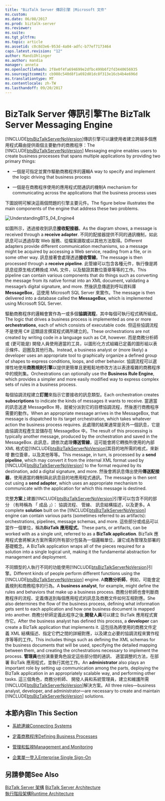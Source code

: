 ```yaml
---
title: "BizTalk Server 傳訊引擎 |Microsoft 文件"
ms.custom: 
ms.date: 06/08/2017
ms.prod: biztalk-server
ms.reviewer: 
ms.suite: 
ms.tgt_pltfrm: 
ms.topic: article
ms.assetid: c0c8d3e6-953d-4a04-adfc-b77ef7173464
caps.latest.revision: "12"
author: MandiOhlinger
ms.author: mandia
manager: anneta
ms.openlocfilehash: 2f8e0f4fa694699e2dfbc499b6f2fd3440656935
ms.sourcegitcommit: cb908c540d8f1a692d01dc8f313e16cb4b4e696d
ms.translationtype: MT
ms.contentlocale: zh-TW
ms.lasthandoff: 09/20/2017
---
```

# <a name="the-biztalk-server-messaging-engine"></a><span data-ttu-id="e6f22-102">BizTalk Server 傳訊引擎</span><span class="sxs-lookup"><span data-stu-id="e6f22-102">The BizTalk Server Messaging Engine</span></span>
<span data-ttu-id="e6f22-103">[!INCLUDE[btsBizTalkServerNoVersion](../includes/btsbiztalkservernoversion-md.md)]傳訊引擎可以讓使用者建立跨越多個應用程式藉由提供兩個主要動作的商務程序：</span><span class="sxs-lookup"><span data-stu-id="e6f22-103">The [!INCLUDE[btsBizTalkServerNoVersion](../includes/btsbiztalkservernoversion-md.md)] Messaging engine enables users to create business processes that spans multiple applications by providing two primary things:</span></span>  
  
-   <span data-ttu-id="e6f22-104">一個是可指定並實作驅動商務程序的邏輯</span><span class="sxs-lookup"><span data-stu-id="e6f22-104">A way to specify and implement the logic driving that business process</span></span>  
  
-   <span data-ttu-id="e6f22-105">一個是在商務程序使用的應用程式間通訊的機制</span><span class="sxs-lookup"><span data-stu-id="e6f22-105">A mechanism for communicating across the applications that the business process uses</span></span>  
  
 <span data-ttu-id="e6f22-106">下圖說明可解決這兩個問題的引擎主要元件。</span><span class="sxs-lookup"><span data-stu-id="e6f22-106">The figure below illustrates the main components of the engine that address these two problems.</span></span>  
  
 ![](../core/media/understandingbts-04-engine4.gif "UnderstandingBTS_04_Engine4")  
  
 <span data-ttu-id="e6f22-107">如圖所示，透過接收到訊息**接收配接器**。</span><span class="sxs-lookup"><span data-stu-id="e6f22-107">As the diagram shows, a message is received through a **receive adapter**.</span></span> <span data-ttu-id="e6f22-108">不同的配接器提供不同的通訊機制，如此訊息可以透過存取 Web 服務、從檔案讀取或以其他方法取得。</span><span class="sxs-lookup"><span data-stu-id="e6f22-108">Different adapters provide different communication mechanisms, so a message might be acquired by accessing a Web service, reading from a file, or in some other way.</span></span> <span data-ttu-id="e6f22-109">訊息接著會處理透過**接收管線**。</span><span class="sxs-lookup"><span data-stu-id="e6f22-109">The message is then processed through a **receive pipeline**.</span></span> <span data-ttu-id="e6f22-110">此管線可以包含各種元件，執行像是將訊息從原生格式轉換成 XML 文件，以及驗證其數位簽章等等的工作。</span><span class="sxs-lookup"><span data-stu-id="e6f22-110">This pipeline can contain various components that do things such as converting the message from its native format into an XML document, validating a message’s digital signature, and more.</span></span> <span data-ttu-id="e6f22-111">然後訊息傳遞到呼叫資料庫**MessageBox**，這使用 Microsoft SQL Server 來實作。</span><span class="sxs-lookup"><span data-stu-id="e6f22-111">The message is then delivered into a database called the **MessageBox**, which is implemented using Microsoft SQL Server.</span></span>  
  
 <span data-ttu-id="e6f22-112">驅動商務程序的邏輯會實作為一或多個**協調流程**，其中每個可執行程式碼所組成。</span><span class="sxs-lookup"><span data-stu-id="e6f22-112">The logic that drives a business process is implemented as one or more **orchestrations**, each of which consists of executable code.</span></span> <span data-ttu-id="e6f22-113">但這些協調流程不是使用 C# 這類語言撰寫程式碼所建立的。</span><span class="sxs-lookup"><span data-stu-id="e6f22-113">These orchestrations are not created by writing code in a language such as C#, however.</span></span> <span data-ttu-id="e6f22-114">而是商務分析師或 (更可能是) 開發人員使用適當的工具，以圖形化方式組織已定義的圖形組以表示條件、迴圈及其他行為。</span><span class="sxs-lookup"><span data-stu-id="e6f22-114">Instead, a business analyst or (more likely) a developer uses an appropriate tool to graphically organize a defined group of shapes to express conditions, loops, and other behavior.</span></span> <span data-ttu-id="e6f22-115">協調流程可以選擇性地使用**商務規則引擎**以提供更簡單且更輕鬆地修改方法以表達複雜的商務程序中的規則集。</span><span class="sxs-lookup"><span data-stu-id="e6f22-115">Orchestrations can optionally use the **Business Rule Engine**, which provides a simpler and more easily modified way to express complex sets of rules in a business process.</span></span>  
  
 <span data-ttu-id="e6f22-116">每個協調流程建立**訂閱**來指示它要接收的訊息類型。</span><span class="sxs-lookup"><span data-stu-id="e6f22-116">Each orchestration creates **subscriptions** to indicate the kinds of messages it wants to receive.</span></span> <span data-ttu-id="e6f22-117">當適當的訊息送達 MessageBox 時，就被分派到它的目標協調流程，然後進行商務程序需要的動作。</span><span class="sxs-lookup"><span data-stu-id="e6f22-117">When an appropriate message arrives in the MessageBox, that message is dispatched to its target orchestration, which takes whatever action the business process requires.</span></span> <span data-ttu-id="e6f22-118">此處理的結果通常是另外一個訊息，它是由協調流程產生並儲存在 MessageBox 中。</span><span class="sxs-lookup"><span data-stu-id="e6f22-118">The result of this processing is typically another message, produced by the orchestration and saved in the MessageBox.</span></span> <span data-ttu-id="e6f22-119">此訊息，請依次處理**傳送管線**，這可能會將它轉換所使用的內部 XML 格式從[!INCLUDE[btsBizTalkServerNoVersion](../includes/btsbiztalkservernoversion-md.md)]其目的地所需的格式，來新增 數位簽章，以及其他等等。</span><span class="sxs-lookup"><span data-stu-id="e6f22-119">This message, in turn, is processed by a **send pipeline**, which may convert it from the internal XML format used by [!INCLUDE[btsBizTalkServerNoVersion](../includes/btsbiztalkservernoversion-md.md)] to the format required by its destination, add a digital signature, and more.</span></span> <span data-ttu-id="e6f22-120">然後會將訊息傳出使用**傳送配接器**，使用適當的機制與此訊息目的地應用程式通訊。</span><span class="sxs-lookup"><span data-stu-id="e6f22-120">The message is then sent out using a **send adapter**, which uses an appropriate mechanism to communicate with the application for which this message is destined.</span></span>  
  
 <span data-ttu-id="e6f22-121">完整**方案**上建置[!INCLUDE[btsBizTalkServerNoVersion](../includes/btsbiztalkservernoversion-md.md)]引擎可以包含不同的部分 （有時稱為 「 成品 」）： 協調流程、 管線、 訊息結構描述，以及更多。</span><span class="sxs-lookup"><span data-stu-id="e6f22-121">A complete **solution** built on the [!INCLUDE[btsBizTalkServerNoVersion](../includes/btsbiztalkservernoversion-md.md)] engine can contain various parts (sometimes referred to as artifacts): orchestrations, pipelines, message schemas, and more.</span></span> <span data-ttu-id="e6f22-122">這些部分或成品可以當作一個單位，稱為**BizTalk 應用程式**。</span><span class="sxs-lookup"><span data-stu-id="e6f22-122">These parts, or artifacts, can be worked with as a single unit, referred to as a **BizTalk application**.</span></span> <span data-ttu-id="e6f22-123">BizTalk 應用程式會將解決方案所需的所有部分包裝為一個邏輯單位，讓它成為管理及部署的基礎概念。</span><span class="sxs-lookup"><span data-stu-id="e6f22-123">A BizTalk application wraps all of the pieces required for a solution into a single logical unit, making it the fundamental abstraction for management and deployment.</span></span>  
  
 <span data-ttu-id="e6f22-124">不同類型的人執行不同的功能使用[!INCLUDE[btsBizTalkServerNoVersion](../includes/btsbiztalkservernoversion-md.md)]引擎。</span><span class="sxs-lookup"><span data-stu-id="e6f22-124">Different kinds of people perform different functions using the [!INCLUDE[btsBizTalkServerNoVersion](../includes/btsbiztalkservernoversion-md.md)] engine.</span></span> <span data-ttu-id="e6f22-125">A**商務分析師**，例如，可能會定義規則和商務程序的行為。</span><span class="sxs-lookup"><span data-stu-id="e6f22-125">A **business analyst**, for example, might define the rules and behaviors that make up a business process.</span></span> <span data-ttu-id="e6f22-126">商務分析師也會判斷商務程序的流程、定義傳送到每個應用程式的訊息及商務文件如何互相對應。</span><span class="sxs-lookup"><span data-stu-id="e6f22-126">She also determines the flow of the business process, defining what information gets sent to each application and how one business document is mapped into another.</span></span> <span data-ttu-id="e6f22-127">商務分析師定義此程序之後,**開發人員**可以建立 BizTalk 應用程式實作它。</span><span class="sxs-lookup"><span data-stu-id="e6f22-127">After the business analyst has defined this process, a **developer** can create a BizTalk application that implements it.</span></span> <span data-ttu-id="e6f22-128">這包括為將使用的商務文件定義 XML 結構描述、指定它們之間的詳細對應，以及建立必要的協調流程來實作程序等等的工作。</span><span class="sxs-lookup"><span data-stu-id="e6f22-128">This includes things such as defining the XML schemas for the business documents that will be used, specifying the detailed mapping between them, and creating the orchestrations necessary to implement the process.</span></span> <span data-ttu-id="e6f22-129">**管理員**也扮演重要角色設定這些部分間的通訊、 適當調整的方法，在部署 BizTalk 應用程式，並執行其他工作。</span><span class="sxs-lookup"><span data-stu-id="e6f22-129">An **administrator** also plays an important role by setting up communication among the parts, deploying the BizTalk application in an appropriately scalable way, and performing other tasks.</span></span> <span data-ttu-id="e6f22-130">這三個角色，商務分析師、 開發人員和系統管理員，建立和維護所需[!INCLUDE[btsBizTalkServerNoVersion](../includes/btsbiztalkservernoversion-md.md)]解決方案。</span><span class="sxs-lookup"><span data-stu-id="e6f22-130">All three roles—business analyst, developer, and administrator—are necessary to create and maintain [!INCLUDE[btsBizTalkServerNoVersion](../includes/btsbiztalkservernoversion-md.md)] solutions.</span></span>  
  
## <a name="in-this-section"></a><span data-ttu-id="e6f22-131">本節內容</span><span class="sxs-lookup"><span data-stu-id="e6f22-131">In This Section</span></span>  
  
-   [<span data-ttu-id="e6f22-132">系統連線</span><span class="sxs-lookup"><span data-stu-id="e6f22-132">Connecting Systems</span></span>](../core/connecting-systems.md)  
  
-   [<span data-ttu-id="e6f22-133">定義商務程序</span><span class="sxs-lookup"><span data-stu-id="e6f22-133">Defining Business Processes</span></span>](../core/defining-business-processes.md)  
  
-   [<span data-ttu-id="e6f22-134">管理和監視</span><span class="sxs-lookup"><span data-stu-id="e6f22-134">Management and Monitoring</span></span>](../core/management-and-monitoring.md)  
  
-   [<span data-ttu-id="e6f22-135">企業單一登入</span><span class="sxs-lookup"><span data-stu-id="e6f22-135">Enterprise Single Sign-On</span></span>](../core/enterprise-single-sign-on-sso.md)  
  
## <a name="see-also"></a><span data-ttu-id="e6f22-136">另請參閱</span><span class="sxs-lookup"><span data-stu-id="e6f22-136">See Also</span></span>  
 <span data-ttu-id="e6f22-137">[BizTalk Server 架構](../core/biztalk-server-architecture.md) </span><span class="sxs-lookup"><span data-stu-id="e6f22-137">[BizTalk Server Architecture](../core/biztalk-server-architecture.md) </span></span>  
 [<span data-ttu-id="e6f22-138">執行階段架構</span><span class="sxs-lookup"><span data-stu-id="e6f22-138">Runtime Architecture</span></span>](../core/runtime-architecture.md)